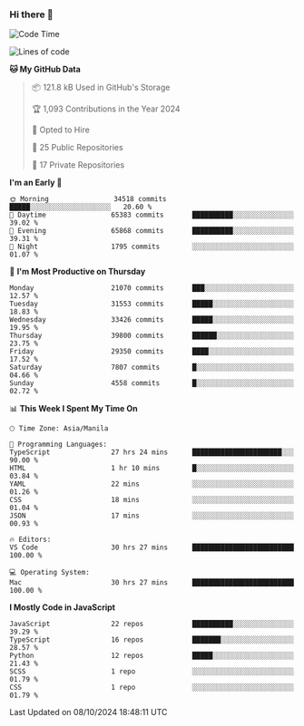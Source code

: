 ### Hi there 👋

<!--START_SECTION:waka-->
![Code Time](http://img.shields.io/badge/Code%20Time-1%2C167%20hrs%2051%20mins-blue)

![Lines of code](https://img.shields.io/badge/From%20Hello%20World%20I%27ve%20Written-67.1%20million%20lines%20of%20code-blue)

**🐱 My GitHub Data** 

> 📦 121.8 kB Used in GitHub's Storage 
 > 
> 🏆 1,093 Contributions in the Year 2024
 > 
> 💼 Opted to Hire
 > 
> 📜 25 Public Repositories 
 > 
> 🔑 17 Private Repositories 
 > 
**I'm an Early 🐤** 

```text
🌞 Morning                34518 commits       █████░░░░░░░░░░░░░░░░░░░░   20.60 % 
🌆 Daytime                65383 commits       ██████████░░░░░░░░░░░░░░░   39.02 % 
🌃 Evening                65868 commits       ██████████░░░░░░░░░░░░░░░   39.31 % 
🌙 Night                  1795 commits        ░░░░░░░░░░░░░░░░░░░░░░░░░   01.07 % 
```
📅 **I'm Most Productive on Thursday** 

```text
Monday                   21070 commits       ███░░░░░░░░░░░░░░░░░░░░░░   12.57 % 
Tuesday                  31553 commits       █████░░░░░░░░░░░░░░░░░░░░   18.83 % 
Wednesday                33426 commits       █████░░░░░░░░░░░░░░░░░░░░   19.95 % 
Thursday                 39800 commits       ██████░░░░░░░░░░░░░░░░░░░   23.75 % 
Friday                   29350 commits       ████░░░░░░░░░░░░░░░░░░░░░   17.52 % 
Saturday                 7807 commits        █░░░░░░░░░░░░░░░░░░░░░░░░   04.66 % 
Sunday                   4558 commits        █░░░░░░░░░░░░░░░░░░░░░░░░   02.72 % 
```


📊 **This Week I Spent My Time On** 

```text
🕑︎ Time Zone: Asia/Manila

💬 Programming Languages: 
TypeScript               27 hrs 24 mins      ██████████████████████░░░   90.00 % 
HTML                     1 hr 10 mins        █░░░░░░░░░░░░░░░░░░░░░░░░   03.84 % 
YAML                     22 mins             ░░░░░░░░░░░░░░░░░░░░░░░░░   01.26 % 
CSS                      18 mins             ░░░░░░░░░░░░░░░░░░░░░░░░░   01.04 % 
JSON                     17 mins             ░░░░░░░░░░░░░░░░░░░░░░░░░   00.93 % 

🔥 Editors: 
VS Code                  30 hrs 27 mins      █████████████████████████   100.00 % 

💻 Operating System: 
Mac                      30 hrs 27 mins      █████████████████████████   100.00 % 
```

**I Mostly Code in JavaScript** 

```text
JavaScript               22 repos            ██████████░░░░░░░░░░░░░░░   39.29 % 
TypeScript               16 repos            ███████░░░░░░░░░░░░░░░░░░   28.57 % 
Python                   12 repos            █████░░░░░░░░░░░░░░░░░░░░   21.43 % 
SCSS                     1 repo              ░░░░░░░░░░░░░░░░░░░░░░░░░   01.79 % 
CSS                      1 repo              ░░░░░░░░░░░░░░░░░░░░░░░░░   01.79 % 
```




 Last Updated on 08/10/2024 18:48:11 UTC
<!--END_SECTION:waka-->
